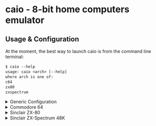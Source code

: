 # caio - 8-bit home computers emulator

## Usage & Configuration

At the moment, the best way to launch caio is from the command line terminal:
```
$ caio --help
usage: caio <arch> [--help]
where arch is one of:
c64
zx80
zxspectrum
```

<details>
<summary>Generic Configuration</summary>

### Generic Configuration

Configuration parameters can be specified as command line options or as
*key-value* pairs in a [configuration file](../src/main/caio.conf).<br>
The configuration file contains two types of sections: One ***generic***
section whose values are inherited by all platforms, and one ***specific***
section for each emulated platform.<br>
If a parameter is specified twice (as platform specific and generic), the
platform specific value takes the precedence.

The configuration file is searched in the following places (stop at first
match):

1. Command line option               `--conf`
2. User's configuration directory:   `$HOME/.config/caio/caio.conf`
3. System's configuration directory: `$PREFIX/etc/caio/caio.conf`

Command line options take precedence over those defined in the configuration
file.

Generic options as command line parameters:
```
 --conf <cfile>          Configuration file
 --romdir <romdir>       ROMs directory
 --palettedir <pdir>     Colour palette directory
 --palette <palette>     Colour palette name or filename
 --keymapsdir <kdir>     Key mappings directory
 --keymaps <keymaps>     Key mappings name or filename
 --cart <cfile>          Cartridge filename
 --fps <rate>            Frame rate (default is 50)
 --scale <scale>         Window scale factor (default is 1)
 --scanlines <n|h|v|H|V> Scanlines effect: (n)one, (h)orizontal, (v)ertical,
                         advanced (H)orizontal, advanced (V)ertical
                         (default is n)
 --fullscreen [yes|no]   Start in fullscreen mode
 --sresize [yes|no]      Smooth window resize (default is yes)
 --audio [yes|no]        Enable audio (default is yes)
 --delay <delay>         Clock delay factor (default is 1)
 --monitor [yes|no]      Activate the CPU monitor (default is no)
 --logfile <file>        Send log information to the specified destination
                         (default is /dev/tty)
 --loglevel <lv>         Loglevel, bitwise combination of:
                         none|error|warn|info|debug|all (default is none)
 --vjoy [yes|no]         Enable virtual joystick (default is no)
 --vjoy-up <keyname>     Virtual joystick UP key (default is KEY_NUMPAD_8)
 --vjoy-down <keyname>   Virtual joystick DOWN key (default is KEY_NUMPAD_2)
 --vjoy-left <keyname>   Virtual joystick LEFT key (default is KEY_NUMPAD_4)
 --vjoy-right <keyname>  Virtual joystick RIGHT key (default is KEY_NUMPAD_6)
 --vjoy-fire <keyname>   Virtual joystick FIRE key (default is KEY_NUMPAD_5)
 -v|--version            Show version information and exit
 -h|--help               Print this message and exit
```

Emulated platforms are not required to support all these options, unsupported
parameters are ignored.

### Hot-Keys

The following key combinations are accepted at runtime:

* `ALT-F` toggles between *windowed* and *fullscreen* modes.
* `PAUSE` or `ALT-P` toggles between *pause* and *running* modes.
* `ALT-J` swaps joysticks #1 and #2.
* `ALT-K` toggles the status of the keyboard (active/inactive).
* `ALT-M` enters the CPU monitor (if it is active). Like `CTRL-C`
  on the terminal.
* `CTRL-C` on the terminal enters the CPU monitor (if the monitor is not
  active the emulation is terminated).
* `ALT-V` toggles the visibility of the info panel.

Under macOS, the `ALT` key is equivalent of the option key &#8997;.

### Info Panel

The Info Panel is a basic control panel containing widgets that allow minimal
settings at runtime. It can be made visible/invisible with a mouse right
click or using the `ALT-V` key combination.<br>
The default panel widgets are:

* Toggle Fullscreen mode
* Platform reset
* Suspend/Resume emulation
* Audio Volume control

There are other widgets that depend on the specifc platform, such as:

* Joystick status
* Disk drive status
* Cassette status

### Joysticks

* Gamepads or real joysticks:
  When a real gamepad is detected and the emulated platform supports a
  joystick it is attached to it.

* Virtual Joystick:
  A virtual joystick is available and it can be enabled using the `vjoy`
  configuration option.
  The default mappings are:
    - UP: `KEY_NUMPAD_8`
    - DOWN: `KEY_NUMPAD_2`
    - LEFT: `KEY_NUMPAD_4`
    - RIGHT: `KEY_NUMPAD_3`
    - FIRE: `KEY_NUMPAD_5`

  These mappings can be changed using the following configuration parameters:
    - `vjoy_up`
    - `vjoy_down`
    - `vjoy_left`
    - `vjoy_right`
    - `vjoy_fire`

<hr>
</details>
<details>
<summary>Commodore 64</summary>

### Commodore 64

```
$ caio c64 --help
usage: c64 <options> [<file>]
where <file> is the name of a program, cartridge or
snapshot to launch (the file format is auto-detected)
and <options> are:
 ...
Commodore C64 specific:
 --prg <prg>             Load a PRG file as soon as the basic is ready
 --resid [yes|no]        Use the MOS6581 reSID library (default is no)
 --swapj [yes|no]        Swap Joysticks (default is no)
 --unit8 <dir>           Attach a disk drive as unit 8
 --unit9 <dir>           Attach a disk drive as unit 9
```

#### Keyboard

The keyboard layout can be set using the `keymaps` configuration option
(the default is [US-ANSI](https://en.wikipedia.org/wiki/File:ANSI_Keyboard_Layout_Diagram_with_Form_Factor.svg)).
<br>
For example, to use the italian layout:
```
    $ caio c64 --keymaps it
```

to use the [VICEKB](https://vice-emu.pokefinder.org/images/b/b8/C64keyboard.gif)
positional layout:
```
    $ caio c64 --keymaps vice
```

At the moment the following layouts are available (not all of them fully
tested):

* Italian (it)
* German (de)
* Swiss (ch)
* UK (gb)
* US-ANSI (default)
* VICEKB (vice)

Like the [VICE](https://en.wikipedia.org/wiki/VICE) emulator, the `RESTORE`
key is mapped as `Page-Up`, `RUN/STOP` as `ESC`, `CTRL` as `TAB` and
`CBM` as `LEFT-CTRL`.

#### Joysticks

The Commodore 64 has two joystick ports. If a gamepad is detected it is
attached to one of these ports. If the virtual joystick is also enabled
one port is associated to the gamepad and the other to the virtual
joystick.

Unexpected results could occur when the same key is shared by both the
emulated keyboard and the virtual joystick (both try to process the
keystroke). To help deal with this situation the state of the emulated
keyboard can be toggled (activated/deactivated) at runtime using the
`ALT-K` key combination.<br>
Games or other applications that use the keyboard in conjunction with the
joystick should never share the same keys. If the default joystick keys are
not available or just difficult to use, the user is always free to redefine
both the keyboard keys and the virtual joystick as desired.

For more information refer to the Generic Configuration section.

#### Disk drives

There is an implementation of the
[C1541](https://en.wikipedia.org/wiki/Commodore_1541) disk drive unit that
access the host filesystem. Host directories are recursively traversed so it
must be used with care.<br>
Configuration options `unit8` and `unit9` must be used to associate a host
directory to a floppy disk.

`D64` disk drive images are not supported yet.

#### Examples:

The following command activates the horizontal scanlines visual effect, scales
up the emulated screen resolution 3 times (that is, a 320x200 screen is scaled
up to 960x600), loads and launches the cartridge named *ghostngobblins*:
```
    $ caio c64 --scanlines h --scale 3 --cart /games/c64/ghostngobblins.crt
```

The next command activates the advanced horizontal scanlines visual effect
(note the captial H), in this mode the specified scale factor is doubled
(that is, a 320x200 screen is scaled up to 1280x800), loads and launches the
cartridge *Simon's Basic*:
```
    $ caio c64 --scanlines H --scale 2 --cart /apps/c64/simons_basic.crt
```

The next command loads and run a `PRG` program:
```
    $ caio c64 --scale 3 --prg /games/c64/rambo.prg
```

The program is injected directly into RAM while the emulator is suspended,
this means that the previous command won't work for advanced or big files
that are expected to overwrite memory areas not configured as RAM. In that
case configuration options `unit8` and `unit9` must be used as follows:
```
    $ caio c64 --scale 3 --unit8 /games/c64
```
then, from basic:
```
LOAD "RAMBO",8,1
```

Cartridges and programs can be specified without using their specific
command line options, in this case the format is auto-detected:
```
    $ caio c64 --scale 3 /games/c64/ghostbusters.crt
```

<hr>
</details>
<details>
<summary>Sinclair ZX-80</summary>

### Sinclair ZX-80

```
$ caio zx80 --help
usage: zx80 <options> [<file>]
where <file> is the name of a program, cartridge or
snapshot to launch (the file format is auto-detected)
and <options> are:
 ...
Sinclair ZX80 specific:
 --ram16 [yes|no]        Attach a 16K RAM instead of the default 1K RAM
 --rom8 [yes|no]         Attach the 8K ROM instead of the default 4K ROM
 --rvideo [yes|no]       Reverse video output
 --cassdir <dir>         Set the basic save/load directory (default is ./)
 --prg <.o|.p>           Load a .o/.p file as soon as the basic is started
```

The original Sinclair ZX-80 came with 4K ROM and 1K RAM. Several RAM upgrades
were available at the time and caio supports the 16K RAM upgrade.
An 8K ROM was also available for the ZX-80 and it is supported.

The cassette interface is associated to a directory in the host filesystem,
files contained there are considered part of a single tape (see the Cassette
interface section below).

#### Keyboard

The default keyboard layout depends on the installed ROM:

##### 4K ROM keyboard layout:

<img src="../images/zx80-4K-layout.jpg" width="430">

##### 8K ROM keyboard layout:

<img src="../images/zx80-8K-layout.jpg" width="430">

#### Cassette interface

The cassette interface is emulated and both cassette file formats
***.o*** (4K ROM) and ***.p*** (8K ROM) are supported. Audio files
(WAV, PCM, etc.) are not supported.
<br>
The behaviour of basic commands `LOAD` and `SAVE` depend on the ROM being
used:
- 4K ROM: The filename is *ALWAYS* set to `basic.o` and it is located under
  the cassette directory. Because of this, a `SAVE` operation overwrites an
  existing `basic.o` file.
- 8K ROM: In the case of a `SAVE` operation, a file is created in the cassette
  directory using the name specified by the user.
  In the case of a `LOAD` operation, the content of all ***.p*** files present
  inside the cassette directory are concatenated into a continuous sequence of
  bytes emulating a real tape.

See the `cassdir` configuration option.

The `prg` configuration option can be used to automatically load a program as
soon the basic is started by-passing the slow cassette interface. For example:
```
    $ caio zx80 --scale 2 --ram16 --prg /games/zx80/ZX80.4K.ROM.Pacman.o
```

Programs can be specified without using the `--prg` command line option,
in this case the format is auto-detected:
```
    $ caio zx80 --scale 2 --ram16 --rom8 yes /games/zx80/ZX80.8K.ROM.Kong.o
```

#### Software

The following site has not only good information about the internals
of the machine but it is also the main site of really beautiful games
that exploit the flicker-free technique:
[ZX Resource Centre](http://www.fruitcake.plus.com/Sinclair/ZX80/FlickerFree/ZX80_DisplayMechanism.htm "ZX Resource Centre").

<hr>
</details>
<details>
<summary>Sinclair ZX-Spectrum 48K</summary>

### Sinclair ZX-Spectrum 48K

```
$ caio zxspectrum --help
usage: zxspectrum <options> [<file>]
where <file> is the name of a program, cartridge or
snapshot to launch (the file format is auto-detected)
and <options> are:
...
Sinclair ZX-Spectrum 48K specific:
 --tape <fname|dir>      Set the input tape file (TAP) or directory
 --otape <fname|dir>     Set the output tape file (TAP) or directory
                         (default is ./)
 --fastload [yes|no]     Fast tape loading (default is no)
 --snap <fname>          Load a snapshot image (Z80 or SNA formats)
```

#### Keyboard

The default is the positional keyboard layout:

<a href="https://upload.wikimedia.org/wikipedia/commons/3/33/ZXSpectrum48k.jpg">
<img src="../images/640px-ZXSpectrum48k.jpg" width=430
title="ZX-Spectrum - Photo By Bill Bertram - Own work, CC BY-SA 2.5">
</a>

The `CAPS SHIFT` key is mapped as `SHIFT` and the `SYMBOL SHIFT` key
is mapped as `CTRL`.

#### Joysticks

The [Kempston](https://en.wikipedia.org/wiki/Kempston_Micro_Electronics)
joystick interface is supported.<br>
If the virtual joystick is enabled (`vjoy` configuration option), the
Kempston interface is automatically connected to it. If a gamepad is
detected and the virtual joystick is **not** enabled then the Kempston
interface is connected to it.

For more information refer to the Generic Configuration section.

#### Cassette interface

The cassette interface is emulated and it only supports the ***TAP***
file format. Audio files (WAV, PCM, etc.) are not supported.

The cassette interface can be specified as a file or as a directory
and there are two configuration options:

- `tape`: Sets the input tape (*LOAD*)<br>
If a directory is specified as input tape, the content of a number of *TAP*
files found inside it are concatenated into a big virtual *TAP* which
is then used as input tape.

- `otape`: Sets the output tape (*SAVE*)<br>
If a directory is specified as output tape, any SAVE operation creates
a new *TAP* file inside it.<br>
If a file is specified as output tape, any SAVE operation appends data
to it.

The following command specifies the file *starquak.tap* as input tape,
this file contains the game *Starquake*; the `fastload` option is used
to accelerate loading:
```
    $ caio zxspectrum --fastload --tape /games/spectrum/starquak.tap
```

In order to load and run the actual game the command shown below must be
entered from *BASIC*:
```
    LOAD ""
```

#### Snapshots

The `snap` option can be used to load a snapshot file.
Supported formats are ***SNA*** and ***Z80***.<br>

The following command launches the game called *Jet Set Willy* which is
embedded inside a snapshot:
```
    $ caio zxspectrum --snap /games/spectrum/Jet.Set.Willy.z80
```

Snapshots can be specified without using the `--snap` command line option,
in this case the snapshot format is auto-detected:
```
    $ caio zxspectrum /games/spectrum/elite.z80
```

<hr>
</details>

